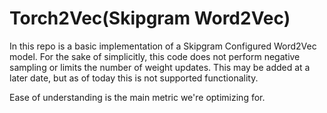 # Torch2Vec(Skipgram Word2Vec)
In this repo is a basic implementation of a
Skipgram Configured Word2Vec model. For the sake
of simplicitly, this code does not perform negative
sampling or limits the number of weight updates. This
may be added at a later date, but as of today this is
not supported functionality. 

Ease of understanding is
the main metric we're optimizing for.
